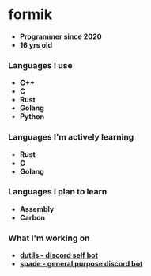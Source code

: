 # formik



- **Programmer since 2020**
- **16 yrs old**


### Languages I use

- **C++**
- **C**
- **Rust**
- **Golang**
- **Python**


### Languages I'm actively learning

- **Rust**
- **C**
- **Golang**

### Languages I plan to learn

- **Assembly**
- **Carbon**


### What I'm working on

- **[dutils - discord self bot](https://github.com/devbyformik/dutils)**
- **[spade - general purpose discord bot](https://github.com/devbyformik/maven)**

